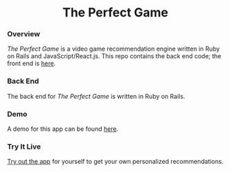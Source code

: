 <h1 align="center">The Perfect Game</h1>

<h3>Overview</h3>

*The Perfect Game* is a video game recommendation engine written in Ruby on Rails and JavaScript/React.js. This repo contains the back end code; the front end is [here](https://github.com/alerner1/perfect-game-client).

<h3>Back End</h3>

The back end for *The Perfect Game* is written in Ruby on Rails.

<h3>Demo</h3>

A demo for this app can be found [here](https://www.loom.com/share/569d891dbd3c40bf98ede6fcc28a4010).

<h3>Try It Live</h3>

[Try out the app](https://the-perfect-game.herokuapp.com) for yourself to get your own personalized recommendations.
